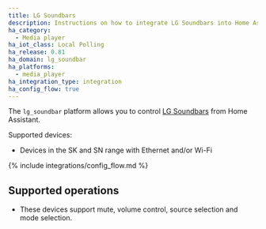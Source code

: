 ```yaml
---
title: LG Soundbars
description: Instructions on how to integrate LG Soundbars into Home Assistant.
ha_category:
  - Media player
ha_iot_class: Local Polling
ha_release: 0.81
ha_domain: lg_soundbar
ha_platforms:
  - media_player
ha_integration_type: integration
ha_config_flow: true
---
```


The `lg_soundbar` platform allows you to control [LG Soundbars](https://www.lg.com/us/sound-bars) from Home Assistant.

Supported devices:

- Devices in the SK and SN range with Ethernet and/or Wi-Fi

{% include integrations/config_flow.md %}

## Supported operations

- These devices support mute, volume control, source selection and mode selection.
